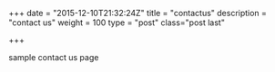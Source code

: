 +++
date = "2015-12-10T21:32:24Z"
title = "contactus"
description = "contact us"
weight = 100
type = "post"
class="post last"

+++

sample contact us page
